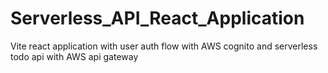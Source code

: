 # Serverless_API_React_Application
Vite react application with user auth flow with AWS cognito and serverless todo api with AWS api gateway
